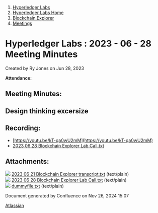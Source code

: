 1. [Hyperledger Labs](index.html)
2. [Hyperledger Labs Home](Hyperledger-Labs-Home_20283400.html)
3. [Blockchain Explorer](Blockchain-Explorer_20294340.html)
4. [Meetings](Meetings_20290580.html)

# Hyperledger Labs : 2023 - 06 - 28 Meeting Minutes

Created by Ry Jones on Jun 28, 2023

**Attendance:** 

## Meeting Minutes:

## **Design thinking excersize**

## Recording:

- [https://youtu.be/kT-qa0wU2mM](https://youtu.be/kT-qa0wU2mM)
- [2023 06 28 Blockchain Explorer Lab Call.txt](attachments/20290839/20294422.txt)

## Attachments:

![](images/icons/bullet_blue.gif) [2023 06 21 Blockchain Explorer transcript.txt](attachments/20290839/20294420.txt) (text/plain)  
![](images/icons/bullet_blue.gif) [2023 06 28 Blockchain Explorer Lab Call.txt](attachments/20290839/20294422.txt) (text/plain)  
![](images/icons/bullet_blue.gif) [dummyfile.txt](attachments/20290839/20294421.txt) (text/plain)

Document generated by Confluence on Nov 26, 2024 15:07

[Atlassian](http://www.atlassian.com/)
